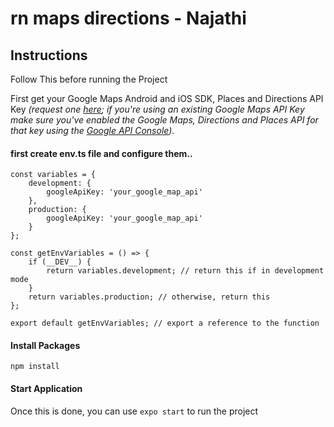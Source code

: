 # rn maps directions - Najathi

## Instructions

Follow This before running the Project

First get your Google Maps Android and iOS SDK, Places and Directions API Key _(request one [here](https://developers.google.com/maps/documentation/directions/get-api-key); if you're using an existing Google Maps API Key make sure you've enabled the Google Maps,  Directions and Places API for that key using the [Google API Console](https://console.developers.google.com/apis/))_.

#### first create env.ts file and configure them..
```
const variables = {
	development: {
		googleApiKey: 'your_google_map_api'
	},
	production: {
		googleApiKey: 'your_google_map_api'
	}
};

const getEnvVariables = () => {
	if (__DEV__) {
		return variables.development; // return this if in development mode
	}
	return variables.production; // otherwise, return this
};

export default getEnvVariables; // export a reference to the function
```


#### Install Packages
````
npm install
````

#### Start Application
Once this is done, you can use `expo start` to run the project